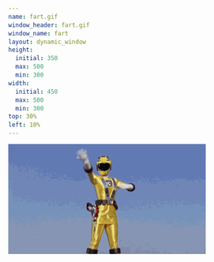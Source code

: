 ```yaml
---
name: fart.gif
window_header: fart.gif
window_name: fart
layout: dynamic_window
height: 
  initial: 350
  max: 500
  min: 300
width: 
  initial: 450
  max: 500
  min: 300
top: 30%
left: 10%
---
```


![fart](/fart.gif)